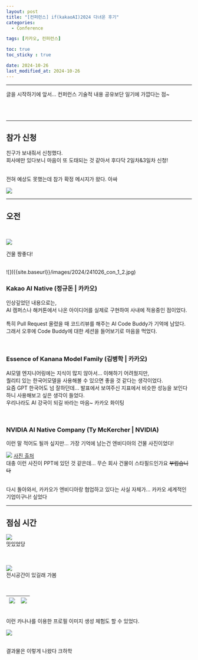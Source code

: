 ```yaml
---
layout: post
title: "[컨퍼런스] if(kakaoAI)2024 다녀온 후기"
categories: 
  - Conference

tags: [카카오, 컨퍼런스]

toc: true
toc_sticky : true

date: 2024-10-26
last_modified_at: 2024-10-26
---
```





---
글을 시작하기에 앞서... 컨퍼런스 기술적 내용 공유보단 일기에 가깝다는 점~

<br /><br />
 

---
## 참가 신청

친구가 보내줘서 신청했다. <br />
회사에만 있다보니 마음이 또 도태되는 것 같아서 후다닥 2일차&3일차 신청! <br>

<br>
전혀 예상도 못했는데 참가 확정 메시지가 왔다. 아싸

![]({{site.baseurl}}/images/2024/241026_con_1_1.png)


---
## 오전

<br>

![]({{site.baseurl}}/images/2024/241026_con_1_6.jpg)
<br>

건물 짱좋다!

<br>
![]({{site.baseurl}}/images/2024/241026_con_1_2.jpg)

### Kakao AI Native (정규돈 | 카카오)
인상깊었던 내용으로는, <br>
AI 캠퍼스나 해커톤에서 나온 아이디어를 실제로 구현하여 사내에 적용중인 점이었다. <br>
<br>
특히 Pull Request 올렸을 때 코드리뷰를 해주는 AI Code Buddy가 기억에 남았다. <br>
그래서 오후에 Code Buddy에 대한 세션을 들어보기로 마음을 먹었다. <br>

<br>

### Essence of Kanana Model Family (김병학 | 카카오)
AI모델 엔지니어링에는 지식이 많지 않아서... 이해하기 어려웠지만, <br>
퀄리티 있는 한국어모델을 사용해볼 수 있으면 좋을 것 같다는 생각이었다. <br>
요즘 GPT 한국어도 넘 잘하던데... 발표에서 보여주신 지표에서 비슷한 성능을 보인다 하니 사용해보고 싶은 생각이 들었다. <br>
우리나라도 AI 강국이 되길 바라는 마음~ 카카오 화이팅


<br>

### NVIDIA AI Native Company (Ty McKercher | NVIDIA)
이런 말 적어도 될까 싶지만... 가장 기억에 남는건 엔비디아의 건물 사진이었다! <br>


![]({{site.baseurl}}/images/2024/241026_con_1_3.jpg)
[사진 출처](https://www.tomshardware.com/news/nvidia-shares-first-look-inside-massive-new-voyager-building) 
<br>
대충 이런 사진이 PPT에 있던 것 같은데... 무슨 회사 건물이 스타필드인가요 ~~부럽습니다~~

<br>
다시 돌아와서, 카카오가 엔비디아랑 협업하고 있다는 사실 자체가... 카카오 세계적인 기업이구나! 싶었다

---
## 점심 시간
![]({{site.baseurl}}/images/2024/241026_con_1_4.jpg)
<br>
맛있었당

<br><br>
![]({{site.baseurl}}/images/2024/241026_con_1_5.jpg)
<br>
전시공간이 있길래 가봄

<br>

| ![]({{site.baseurl}}/images/2024/241026_con_1_7.jpg) | ![]({{site.baseurl}}/images/2024/241026_con_1_8.jpg) |
|----------------------------------------------------|----------------------------------------------------|


<br>
이런 카나나를 이용한 프로필 이미지 생성 체험도 할 수 있었다.

![]({{site.baseurl}}/images/2024/241026_con_1_9.jpg)

<br> 
결과물은 이렇게 나왔다 크하학
